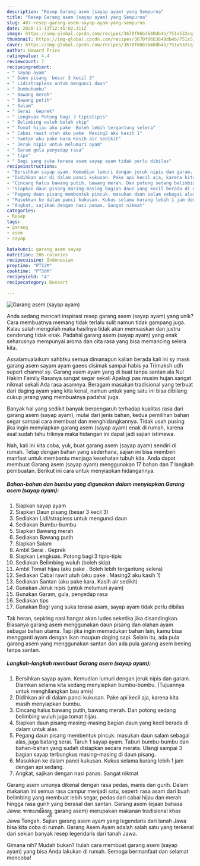 ```yaml
---
description: "Resep Garang asem (sayap ayam) yang Sempurna"
title: "Resep Garang asem (sayap ayam) yang Sempurna"
slug: 487-resep-garang-asem-sayap-ayam-yang-sempurna
date: 2020-11-13T12:45:02.311Z
image: https://img-global.cpcdn.com/recipes/3670f06b3640db4b/751x532cq70/garang-asem-sayap-ayam-foto-resep-utama.jpg
thumbnail: https://img-global.cpcdn.com/recipes/3670f06b3640db4b/751x532cq70/garang-asem-sayap-ayam-foto-resep-utama.jpg
cover: https://img-global.cpcdn.com/recipes/3670f06b3640db4b/751x532cq70/garang-asem-sayap-ayam-foto-resep-utama.jpg
author: Howard Price
ratingvalue: 4.4
reviewcount: 7
recipeingredient:
- " sayap ayam"
- " Daun pisang  besar 3 kecil 3"
- " Lidistrapless untuk mengunci daun"
- " Bumbubumbu"
- " Bawang merah"
- " Bawang putih"
- " Salam"
- " Serai  Geprek"
- " Lengkuas Potong bagi 3 tipistipis"
- " Belimbing wuluh boleh skip"
- " Tomat hijau aku pake  Boleh lebih tergantung selera"
- " Cabai rawit utuh aku pake  Masing2 aku kasih 1"
- " Santan aku pake kara Kasih air sedikit"
- " Jeruk nipis untuk melumuri ayam"
- " Garam gula penyedap rasa"
- " tips"
- " Bagi yang suka terasa asam sayap ayam tidak perlu dibilas"
recipeinstructions:
- "Bersihkan sayap ayam. Kemudian lumuri dengan jeruk nipis dan garam. Diamkan selama kita sedang menyiapkan bumbu-bumbu. (Tujuannya untuk menghilangkan bau amis)"
- "Didihkan air di dalam panci kukusan. Pake api kecil aja, karena kita masih menyiapkan bumbu."
- "Cincang halus bawang putih, bawang merah. Dan potong sedang belimbing wuluh juga tomat hijau."
- "Siapkan daun pisang masing-masing bagian daun yang kecil berada di dalam untuk alas."
- "Pegang daun pisang membentuk pincuk. masukan daun salam sebagai alas, juga batang serai. Taruh 1 sayap ayam. Taburi bumbu-bumbu dan bahan-bahan yang sudah disiapkan secara merata. Ulangi sampai 3 bagian sayap terbungkus masing-masing di daun pisang."
- "Masukkan ke dalam panci kukusan. Kukus selama kurang lebih 1 jam dengan api sedang."
- "Angkat, sajikan dengan nasi panas. Sangat nikmat"
categories:
- Resep
tags:
- garang
- asem
- sayap

katakunci: garang asem sayap 
nutrition: 206 calories
recipecuisine: Indonesian
preptime: "PT12M"
cooktime: "PT58M"
recipeyield: "4"
recipecategory: Dessert

---
```



![Garang asem (sayap ayam)](https://img-global.cpcdn.com/recipes/3670f06b3640db4b/751x532cq70/garang-asem-sayap-ayam-foto-resep-utama.jpg)

Anda sedang mencari inspirasi resep garang asem (sayap ayam) yang unik? Cara membuatnya memang tidak terlalu sulit namun tidak gampang juga. Kalau salah mengolah maka hasilnya tidak akan memuaskan dan justru cenderung tidak enak. Padahal garang asem (sayap ayam) yang enak seharusnya mempunyai aroma dan cita rasa yang bisa memancing selera kita.

Assalamualaikum sahbtku semua dimanapun kalian berada kali ini sy mask garang asem sayam ayam gaees disimak sampai habis ya Trimaksh udh suport channel sy. Garang asem ayam yang di buat tanpa santan ala Nul Hakim Family Rasanya sangat segar sekali Apalagi pas musim hujan.sangat nikmat sekali Ada rasa asamnya. Beragam masakan tradisional yang terbuat dari daging ayam yang kita kenal, namun untuk yang satu ini bisa dibilang cukup jarang yang membuatnya padahal juga.

Banyak hal yang sedikit banyak berpengaruh terhadap kualitas rasa dari garang asem (sayap ayam), mulai dari jenis bahan, kedua pemilihan bahan segar sampai cara membuat dan menghidangkannya. Tidak usah pusing jika ingin menyiapkan garang asem (sayap ayam) enak di rumah, karena asal sudah tahu triknya maka hidangan ini dapat jadi sajian istimewa.


Nah, kali ini kita coba, yuk, buat garang asem (sayap ayam) sendiri di rumah. Tetap dengan bahan yang sederhana, sajian ini bisa memberi manfaat untuk membantu menjaga kesehatan tubuh kita. Anda dapat membuat Garang asem (sayap ayam) menggunakan 17 bahan dan 7 langkah pembuatan. Berikut ini cara untuk menyiapkan hidangannya.

<!--inarticleads1-->

##### Bahan-bahan dan bumbu yang digunakan dalam menyiapkan Garang asem (sayap ayam):

1. Siapkan  sayap ayam
1. Siapkan  Daun pisang  (besar 3 kecil 3)
1. Sediakan  Lidi/strapless untuk mengunci daun
1. Sediakan  Bumbu-bumbu
1. Siapkan  Bawang merah
1. Sediakan  Bawang putih
1. Siapkan  Salam
1. Ambil  Serai . Geprek
1. Siapkan  Lengkuas. Potong bagi 3 tipis-tipis
1. Sediakan  Belimbing wuluh (boleh skip)
1. Ambil  Tomat hijau (aku pake . Boleh lebih tergantung selera)
1. Sediakan  Cabai rawit utuh (aku pake . Masing2 aku kasih 1)
1. Sediakan  Santan (aku pake kara. Kasih air sedikit)
1. Gunakan  Jeruk nipis (untuk melumuri ayam)
1. Gunakan  Garam, gula, penyedap rasa
1. Sediakan  tips
1. Gunakan  Bagi yang suka terasa asam, sayap ayam tidak perlu dibilas


Tak heran, sepiring nasi hangat akan ludes seketika jika disandingkan. Biasanya garang asem menggunakan daun pisang dan olahan ayam sebagai bahan utama. Tapi jika ingin memadukan bahan lain, kamu bisa mengganti ayam dengan ikan maupun daging sapi. Selain itu, ada pula garang asem yang menggunakan santan dan ada pula garang asem bening tanpa santan. 

<!--inarticleads2-->

##### Langkah-langkah membuat Garang asem (sayap ayam):

1. Bersihkan sayap ayam. Kemudian lumuri dengan jeruk nipis dan garam. Diamkan selama kita sedang menyiapkan bumbu-bumbu. (Tujuannya untuk menghilangkan bau amis)
1. Didihkan air di dalam panci kukusan. Pake api kecil aja, karena kita masih menyiapkan bumbu.
1. Cincang halus bawang putih, bawang merah. Dan potong sedang belimbing wuluh juga tomat hijau.
1. Siapkan daun pisang masing-masing bagian daun yang kecil berada di dalam untuk alas.
1. Pegang daun pisang membentuk pincuk. masukan daun salam sebagai alas, juga batang serai. Taruh 1 sayap ayam. Taburi bumbu-bumbu dan bahan-bahan yang sudah disiapkan secara merata. Ulangi sampai 3 bagian sayap terbungkus masing-masing di daun pisang.
1. Masukkan ke dalam panci kukusan. Kukus selama kurang lebih 1 jam dengan api sedang.
1. Angkat, sajikan dengan nasi panas. Sangat nikmat


Garang asem umunya dikenal dengan rasa pedas, manis dan gurih. Dalam makanan ini semua rasa campur menjadi satu, seperti rasa asam dari buah belimbing yang membuat lebih segar, pedas dari cabai hijau dan merah hingga rasa gurih yang berasal dari santan. Garang asem (ejaan bahasa Jawa: ꦒꦫꦁꦲꦱꦼꦩ꧀, garang asem) merupakan makanan tradisional khas Jawa Tengah. Sajian garang asem ayam yang legendaris dari tanah Jawa bisa kita coba di rumah. Garang Asem Ayam adalah salah satu yang terkenal dari sekian banyak resep legendaris dari tanah Jawa. 

Gimana nih? Mudah bukan? Itulah cara membuat garang asem (sayap ayam) yang bisa Anda lakukan di rumah. Semoga bermanfaat dan selamat mencoba!
